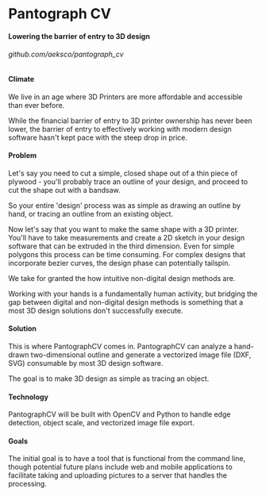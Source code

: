 # Pantograph CV
#### Lowering the barrier of entry to 3D design
###### github.com/aeksco/pantograph_cv

#### Climate

We live in an age where 3D Printers are more affordable and accessible than ever before.

<!--Today you can get a functionally adequate 3D printer for under $200.-->

While the financial barrier of entry to 3D printer ownership has never been lower, the barrier of entry to effectively working with modern design software hasn't kept pace with the steep drop in price.

#### Problem
Let's say you need to cut a simple, closed shape out of a thin piece of plywood - you'll probably trace an outline of your design, and proceed to cut the shape out with a bandsaw.

So your entire 'design' process was as simple as drawing an outline by hand, or tracing an outline from an existing object.

Now let's say that you want to make the same shape with a 3D printer. You'll have to take measurements and create a 2D sketch in your design software that can be extruded in the third dimension. Even for simple polygons this process can be time consuming. For complex designs that incorporate bezier curves, the design phase can potentially tailspin.

We take for granted the how intuitive non-digital design methods are.

Working with your hands is a fundamentally human activity, but bridging the gap between digital and non-digital design methods is something that a most 3D design solutions don't successfully execute.

#### Solution
This is where PantographCV comes in. PantographCV can analyze a hand-drawn two-dimensional outline and generate a vectorized image file (DXF, SVG) consumable by most 3D design software.

The goal is to make 3D design as simple as tracing an object.

#### Technology
PantographCV will be built with OpenCV and Python to handle edge detection, object scale, and vectorized image file export.


#### Goals
The initial goal is to have a tool that is functional from the command line, though potential future plans include web and mobile applications to facilitate taking and uploading pictures to a server that handles the processing.
